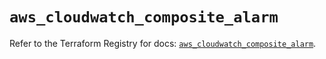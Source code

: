 # `aws_cloudwatch_composite_alarm`

Refer to the Terraform Registry for docs: [`aws_cloudwatch_composite_alarm`](https://registry.terraform.io/providers/hashicorp/aws/6.3.0/docs/resources/cloudwatch_composite_alarm).
